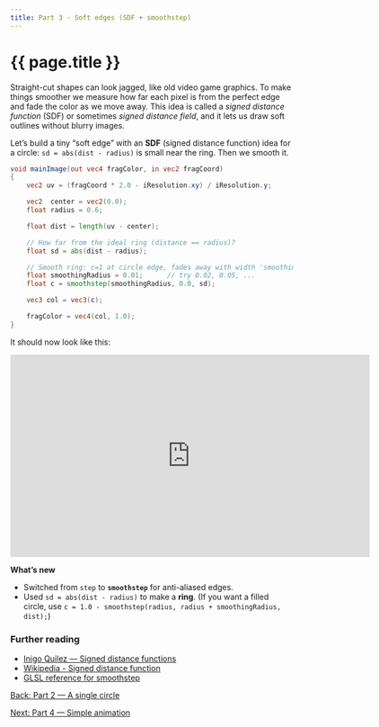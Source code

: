 ```yaml
---
title: Part 3 - Soft edges (SDF + smoothstep)
---
```

# {{ page.title }}

Straight-cut shapes can look jagged, like old video game graphics. To make things smoother we measure how far each pixel is from the perfect edge and fade the color as we move away. This idea is called a *signed distance function* (SDF) or sometimes *signed distance field*, and it lets us draw soft outlines without blurry images.

Let’s build a tiny “soft edge” with an **SDF** (signed distance function) idea for a circle:
`sd = abs(dist - radius)` is small near the ring. Then we smooth it.

```glsl
void mainImage(out vec4 fragColor, in vec2 fragCoord)
{
    vec2 uv = (fragCoord * 2.0 - iResolution.xy) / iResolution.y;

    vec2  center = vec2(0.0);
    float radius = 0.6;

    float dist = length(uv - center);

    // How far from the ideal ring (distance == radius)?
    float sd = abs(dist - radius);

    // Smooth ring: c=1 at circle edge, fades away with width 'smoothingRadius'
    float smoothingRadius = 0.01;      // try 0.02, 0.05, ...
    float c = smoothstep(smoothingRadius, 0.0, sd);

    vec3 col = vec3(c);

    fragColor = vec4(col, 1.0);
}
```

It should now look like this:

<p><iframe width="640" height="360" frameborder="0" src="https://www.shadertoy.com/embed/WfjcWV" allowfullscreen></iframe></p>


**What’s new**

* Switched from `step` to **`smoothstep`** for anti-aliased edges.
* Used `sd = abs(dist - radius)` to make a **ring**. (If you want a filled circle, use `c = 1.0 - smoothstep(radius, radius + smoothingRadius, dist);`)

### Further reading
- [Inigo Quilez — Signed distance functions](https://iquilezles.org/articles/distfunctions/)
- [Wikipedia - Signed distance function](https://en.wikipedia.org/wiki/Signed_distance_function)
- [GLSL reference for smoothstep](https://registry.khronos.org/OpenGL-Refpages/gl4/html/smoothstep.xhtml)

[Back: Part 2 — A single circle](part02_single_circle.md)

[Next: Part 4 — Simple animation](part04_animation.md)
